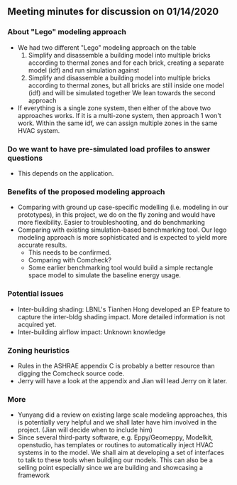 ## Meeting minutes for discussion on 01/14/2020

### About "Lego" modeling approach

- We had two different "Lego" modeling approach on the table
  1. Simplify and disassemble a building model into multiple bricks according to thermal zones and for each brick, creating a separate model (idf) and run simulation against
  2. Simplify and disassemble a building model into multiple bricks according to thermal zones, but all bricks are still inside one model (idf) and will be simulated together
     We lean towards the second approach
- If everything is a single zone system, then either of the above two approaches works. If it is a multi-zone system, then approach 1 won't work. Within the same idf, we can assign multiple zones in the same HVAC system.

### Do we want to have pre-simulated load profiles to answer questions

- This depends on the application.

### Benefits of the proposed modeling approach

- Comparing with ground up case-specific modelling (i.e. modeling in our prototypes), in this project, we do on the fly zoning and would have more flexibility. Easier to troubleshooting, and do benchmarking
- Comparing with existing simulation-based benchmarking tool. Our lego modeling approach is more sophisticated and is expected to yield more accurate results.
  - This needs to be confirmed.
  - Comparing with Comcheck?
  - Some earlier benchmarking tool would build a simple rectangle space model to simulate the baseline energy usage.

### Potential issues

- Inter-building shading: LBNL's Tianhen Hong developed an EP feature to capture the inter-bldg shading impact. More detailed information is not acquired yet.
- Inter-building airflow impact: Unknown knowledge

### Zoning heuristics

- Rules in the ASHRAE appendix C is probably a better resource than digging the Comcheck source code.
- Jerry will have a look at the appendix and Jian will lead Jerry on it later.

### More

- Yunyang did a review on existing large scale modeling approaches, this is potentially very helpful and we shall later have him involved in the project. (Jian will decide when to include him)
- Since several third-party software, e.g. Eppy/Geomeppy, Modelkit, openstudio, has templates or routines to automatically inject HVAC systems in to the model. We shall aim at developing a set of interfaces to talk to these tools when buildjing our models. This can also be a selling point especially since we are building and showcasing a framework
